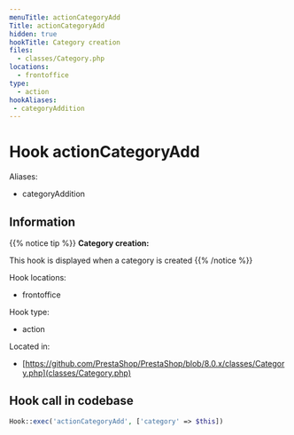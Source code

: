```yaml
---
menuTitle: actionCategoryAdd
Title: actionCategoryAdd
hidden: true
hookTitle: Category creation
files:
  - classes/Category.php
locations:
  - frontoffice
type:
  - action
hookAliases:
 - categoryAddition
---
```


# Hook actionCategoryAdd

Aliases: 
 - categoryAddition



## Information

{{% notice tip %}}
**Category creation:** 

This hook is displayed when a category is created
{{% /notice %}}

Hook locations: 
  - frontoffice

Hook type: 
  - action

Located in: 
  - [https://github.com/PrestaShop/PrestaShop/blob/8.0.x/classes/Category.php](classes/Category.php)

## Hook call in codebase

```php
Hook::exec('actionCategoryAdd', ['category' => $this])
```